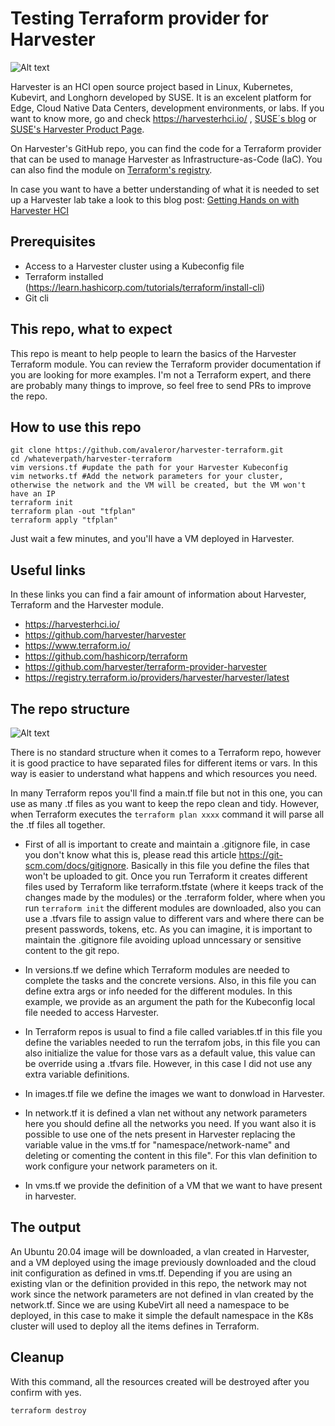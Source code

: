 # Testing Terraform provider for Harvester
![Alt text](https://github.com/avaleror/harvester-terraform/blob/master/pictures/harvester_logo.png "Harvester logo")

Harvester is an HCI open source project based in Linux, Kubernetes, Kubevirt, and Longhorn developed by SUSE. It is an excelent platform for Edge, Cloud Native Data Centers, development environments, or labs. If you want to know more, go and check https://harvesterhci.io/ , [SUSE´s blog](https://www.suse.com/c/?s=harvester) or [SUSE's Harvester Product Page](https://www.suse.com/es-es/products/harvester/). 

On Harvester's GitHub repo, you can find the code for a Terraform provider that can be used to manage Harvester as Infrastructure-as-Code (IaC). You can also find the module on [Terraform's registry](https://registry.terraform.io/providers/harvester/harvester/). 

In case you want to have a better understanding of what it is needed to set up a Harvester lab take a look to this blog post: [Getting Hands on with Harvester HCI](https://www.suse.com/c/rancher_blog/getting-hands-on-with-harvester-hci/)

## Prerequisites
- Access to a Harvester cluster using a Kubeconfig file
- Terraform installed (https://learn.hashicorp.com/tutorials/terraform/install-cli)
- Git cli

## This repo, what to expect
This repo is meant to help people to learn the basics of the Harvester Terraform module. You can review the Terraform provider documentation if you are looking for more examples. I'm not a Terraform expert, and there are probably many things to improve, so feel free to send PRs to improve the repo.

## How to use this repo

```
git clone https://github.com/avaleror/harvester-terraform.git
cd /whateverpath/harvester-terraform
vim versions.tf #update the path for your Harvester Kubeconfig
vim networks.tf #Add the network parameters for your cluster, otherwise the network and the VM will be created, but the VM won't have an IP
terraform init
terraform plan -out "tfplan"
terraform apply "tfplan"
```
Just wait a few minutes, and you'll have a VM deployed in Harvester.

## Useful links
In these links you can find a fair amount of information about Harvester, Terraform and the Harvester module.

- https://harvesterhci.io/
- https://github.com/harvester/harvester 
- https://www.terraform.io/
- https://github.com/hashicorp/terraform 
- https://github.com/harvester/terraform-provider-harvester
- https://registry.terraform.io/providers/harvester/harvester/latest


## The repo structure
![Alt text](https://github.com/avaleror/harvester-terraform/blob/master/pictures/repo-tree.png "Terraform repo structure")

There is no standard structure when it comes to a Terraform repo, however it is good practice to have separated files for different items or vars. In this way is easier to understand what happens and which resources you need.

In many Terraform repos you'll find a main.tf file but not in this one, you can use as many .tf files as you want to keep the repo clean and tidy. However, when Terraform executes the `terraform plan xxxx` command it will parse all the .tf files all together.

- First of all is important to create and maintain a .gitignore file, in case you don't know what this is, please read this article https://git-scm.com/docs/gitignore. Basically in this file you define the files that won't be uploaded to git. Once you run Terraform it creates different files used by Terraform like terraform.tfstate (where it keeps track of the changes made by the modules) or the .terraform folder, where when you run `terraform init` the different modules are downloaded, also you can use a .tfvars file to assign value to different vars and where there can be present passwords, tokens, etc. As you can imagine, it is important to maintain the .gitignore file avoiding upload unncessary or sensitive content to the git repo.
  
- In versions.tf we define which Terraform modules are needed to complete the tasks and the concrete versions. Also, in this file you can define extra args or info needed for the different modules. In this example, we provide as an argument the path for the Kubeconfig local file needed to access Harvester. 

- In Terraform repos is usual to find a file called variables.tf in this file you define the variables needed to run the terrafom jobs, in this file you can also initialize the value for those vars as a default value, this value can be override using a .tfvars file. However, in this case I did not use any extra variable definitions.

- In images.tf file we define the images we want to donwload in Harvester. 

- In network.tf it is defined a vlan net without any network parameters here you should define all the networks you need. If you want also it is possible to use one of the nets present in Harvester replacing the variable value in the vms.tf for "namespace/network-name" and deleting or comenting the content in this file". For this vlan definition to work configure your network parameters on it.

- In vms.tf we provide the definition of a VM that we want to have present in harvester. 

## The output
An Ubuntu 20.04 image will be downloaded, a vlan created in Harvester, and a VM deployed using the image previously downloaded and the cloud init configuration as defined in vms.tf. 
Depending if you are using an existing vlan or the definition provided in this repo, the network may not work since the network parameters are not defined in vlan created by the network.tf.
Since we are using KubeVirt all need a namespace to be deployed, in this case to make it simple the default namespace in the K8s cluster will used to deploy all the items defines in Terraform.

## Cleanup
With this command, all the resources created will be destroyed after you confirm with yes.
```
terraform destroy
```
